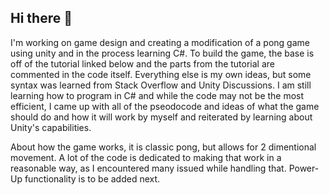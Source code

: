 ## Hi there 👋
I'm working on game design and creating a modification of a pong game using unity and in the process learning C#. To build the game, the base is off of the tutorial linked below and the parts from the tutorial are commented in the code itself. Everything else is my own ideas, but some syntax was learned from Stack Overflow and Unity Discussions. I am still learning how to program in C# and while the code may not be the most efficient, I came up with all of the pseodocode and ideas of what the game should do and how it will work by myself and reiterated by learning about Unity's capabilities. 

About how the game works, it is classic pong, but allows for 2 dimentional movement. A lot of the code is dedicated to making that work in a reasonable way, as I encountered many issued while handling that. Power-Up functionality is to be added next.
<!--
**ReynaP-2-8/ReynaP-2-8** is a ✨ _special_ ✨ repository because its `README.md` (this file) appears on your GitHub profile.

Here are some ideas to get you started:

- 🔭 I’m currently working on ...
- 🌱 I’m currently learning ...
- 👯 I’m looking to collaborate on ...
- 🤔 I’m looking for help with ...
- 💬 Ask me about ...
- 📫 How to reach me: ...
- 😄 Pronouns: ...
- ⚡ Fun fact: ...
-->
